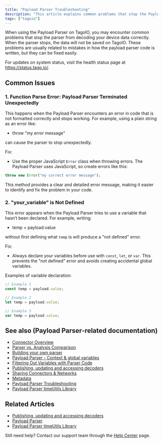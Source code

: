 ```yaml
---
title: "Payload Parser Troubleshooting"
description: "This article explains common problems that stop the Payload Parser from decoding device data on TagoIO and provides straightforward fixes for each issue."
tags: ["tagoio"]
---
```

When using the Payload Parser on TagoIO, you may encounter common problems that stop the parser from decoding your device data correctly. When the parser stops, the data will not be saved on TagoIO. These problems are usually related to mistakes in how the payload parser code is written, but they can be fixed easily.

For updates on system status, visit the health status page at https://status.tago.io/.

## Common Issues

### 1. Function Parse Error: Payload Parser Terminated Unexpectedly
This happens when the Payload Parser encounters an error in code that is not formatted correctly and stops working. For example, using a plain string as an error like:
- throw "my error message"

can cause the parser to stop unexpectedly.

Fix:
- Use the proper JavaScript `Error` class when throwing errors. The Payload Parser uses JavaScript, so create errors like this:

```javascript
throw new Error("my correct error message");
```

This method provides a clear and detailed error message, making it easier to identify and fix the problem in your code.

### 2. "your_variable" is Not Defined
This error appears when the Payload Parser tries to use a variable that hasn’t been declared. For example, writing:
- temp = payload.value

without first defining what `temp` is will produce a "not defined" error.

Fix:
- Always declare your variables before use with `const`, `let`, or `var`. This prevents the "not defined" error and avoids creating accidental global variables.
  
Examples of variable declaration:

```javascript
// Example 1
const temp = payload.value;
```

```javascript
// Example 2
let temp = payload.value;
```

```javascript
// Example 3
var temp = payload.value;
```

## See also (Payload Parser‑related documentation)
- [Connector Overview](../integrations/connector-overview)
- [Parser vs. Analysis Comparison](/tagoio/analysis/parser-vs-analysis-comparison)
- [Building your own parser](../payload-parser/building-your-own-parser)
- [Payload Parser - Context & global variables](/tagoio/payload-parser/payload-parser-context-global-variables)
- [Filtering Out Variables with Parser Code](../payload-parser/filtering-out-variables-with-parser-code)
- [Publishing, updating and accessing decoders](/tagoio/payload-parser/publishing-updating-and-accessing-decoders)
- [Sharing Connectors & Networks](/tagoio/integrations/sharing-connectors-networks)
- [Metadata](../data-management/metadata)
- [Payload Parser Troubleshooting](payload-parser-troubleshooting)
- [Payload Parser timeUtils Library](/tagoio/payload-parser/payload-parser-timeutils-library)

## Related Articles
- [Publishing, updating and accessing decoders](publishing-updating-accessing-decoders)
- [Payload Parser](payload-parser)
- [Payload Parser timeUtils Library](/tagoio/payload-parser/payload-parser-timeutils-library)

Still need help? Contact our support team through the [Help Center](https://help.tago.io/portal/en/newticket?) page.

<!-- Image placeholder removed for build -->